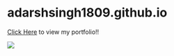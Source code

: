 # adarshsingh1809.github.io

[Click Here](http://adarshsingh1809.github.io/) to view my portfolio!!

<img src="https://media.giphy.com/media/ZC5fWeP6o36VVdamxi/giphy.gif">
